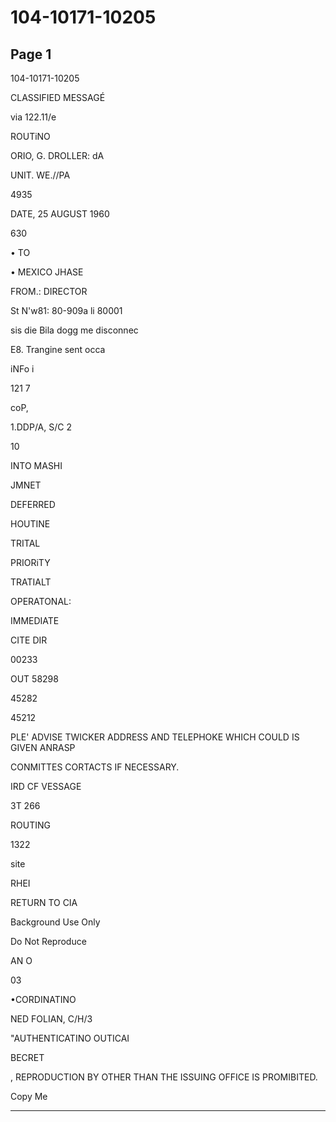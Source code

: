 # 104-10171-10205

## Page 1

104-10171-10205

CLASSIFIED MESSAGÉ

via 122.11/e

ROUTiNO

ORIO, G. DROLLER: dA

UNIT. WE.//PA

4935

DATE, 25 AUGUST 1960

630

• TO

• MEXICO JHASE

FROM.: DIRECTOR

St N'w81: 80-909a li 80001

sis die Bila dogg me disconnec

E8. Trangine sent occa

iNFo i

121 7

coP,

1.DDP/A, S/C 2

10

INTO MASHI

JMNET

DEFERRED

HOUTINE

TRITAL

PRIORiTY

TRATIALT

OPERATONAL:

IMMEDIATE

CITE DIR

00233

OUT 58298

45282

45212

PLE' ADVISE TWICKER ADDRESS AND TELEPHOKE WHICH COULD IS GIVEN ANRASP

CONMITTES CORTACTS IF NECESSARY.

IRD CF VESSAGE

3T 266

ROUTING

1322

site

RHEI

RETURN TO CIA

Background Use Only

Do Not Reproduce

AN O

03

•CORDINATINO

NED FOLIAN, C/H/3

"AUTHENTICATINO OUTICAI

BECRET

, REPRODUCTION BY OTHER THAN THE ISSUING OFFICE IS PROMIBITED.

Copy Me

---

